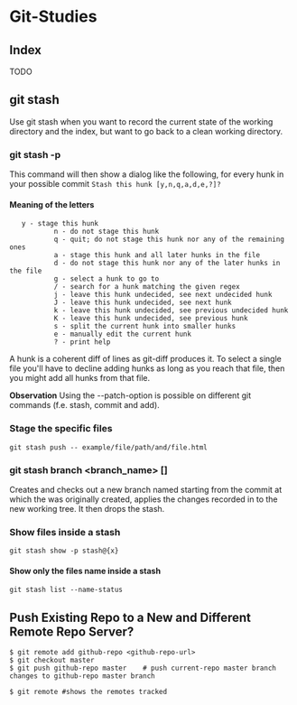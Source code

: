 # Git-Studies

## Index
TODO

## git stash 
Use git stash when you want to record the current state of the working directory and the index, but want to go back to a clean working directory. 

### git stash -p 
This command will then show a dialog like the following, for every hunk in your possible commit
`Stash this hunk [y,n,q,a,d,e,?]?`

#### Meaning of the letters
```
   y - stage this hunk
           n - do not stage this hunk
           q - quit; do not stage this hunk nor any of the remaining ones
           a - stage this hunk and all later hunks in the file
           d - do not stage this hunk nor any of the later hunks in the file
           g - select a hunk to go to
           / - search for a hunk matching the given regex
           j - leave this hunk undecided, see next undecided hunk
           J - leave this hunk undecided, see next hunk
           k - leave this hunk undecided, see previous undecided hunk
           K - leave this hunk undecided, see previous hunk
           s - split the current hunk into smaller hunks
           e - manually edit the current hunk
           ? - print help
```

A hunk is a coherent diff of lines as git-diff produces it. To select a single file you'll have to decline adding hunks as long as you reach that file, then you might add all hunks from that file.

**Observation**
Using the --patch-option is possible on different git commands (f.e. stash, commit and add).

### Stage the specific files
`git stash push -- example/file/path/and/file.html`

### git stash branch <branch_name> [<stashnumber>]
Creates and checks out a new branch named <branchname> starting from the commit at which the <stash> was originally created, applies the changes recorded in <stash> to the new working tree. It then drops the stash. 
   
### Show files inside a stash
`git stash show -p stash@{x}`

#### Show only the files name inside a stash
`git stash list --name-status`

## Push Existing Repo to a New and Different Remote Repo Server?

```
$ git remote add github-repo <github-repo-url>
$ git checkout master
$ git push github-repo master    # push current-repo master branch changes to github-repo master branch

$ git remote #shows the remotes tracked
```

